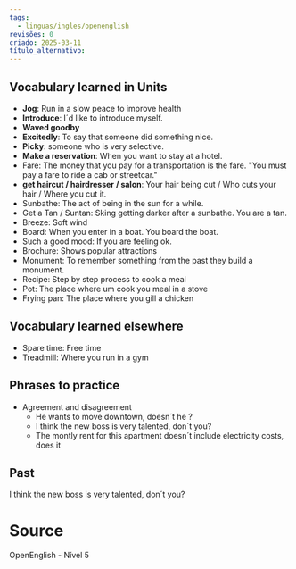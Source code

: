 ```yaml
---
tags:
  - linguas/ingles/openenglish
revisões: 0
criado: 2025-03-11
título_alternativo:
---
```

## Vocabulary learned in Units
- **Jog**: Run in a slow peace to improve health
- **Introduce**: I´d like to introduce myself. 
- **Waved goodby**
- **Excitedly**: To say that someone did something nice.
- **Picky**: someone who is very selective. 
- **Make a reservation**: When you want to stay at a hotel.
- Fare: The money that you pay for a transportation is the fare. "You must pay a fare to ride a cab or streetcar."
- **get haircut / hairdresser / salon**: Your hair being cut / Who cuts your hair / Where you cut it.
- Sunbathe: The act of being in the sun for a while.
- Get a Tan / Suntan: Sking getting darker after a sunbathe. You are a tan.
- Breeze: Soft wind
- Board: When you enter in a boat. You board the boat.
- Such a good mood: If you are feeling ok.
- Brochure: Shows popular attractions
- Monument: To remember something from the past they build a monument.
- Recipe: Step by step process to cook a meal
- Pot: The place where um cook you meal in a stove
- Frying pan: The place where you gill a chicken

## Vocabulary learned elsewhere
- Spare time: Free time
- Treadmill: Where you run in a gym
## Phrases to practice
- Agreement and disagreement
	- He wants to move downtown, doesn´t he ?
	- I think the new boss is very talented, don´t you?
	- The montly rent for this apartment doesn´t include electricity costs, does it

## Past
I think the new boss is very talented, don´t you?


# Source
OpenEnglish - Nível 5